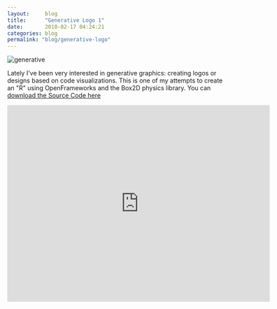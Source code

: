 ```yaml
---
layout:     blog
title:      "Generative Logo 1"
date:       2010-02-17 04:24:21
categories: blog
permalink: "blog/generative-logo"
---
```


<img alt="generative" src="{% asset_path blog/generative.jpg %}" />

Lately I've been very interested in generative graphics: creating logos or designs based on code visualizations. This is one of my attempts to create an "R" using OpenFrameworks and the Box2D physics library. You can <a  target="_blank" href="http://github.com/Ronze/Generative-Logo-1">download the Source Code here</a>

<iframe src="http://player.vimeo.com/video/9513121?title=0&amp;byline=0&amp;portrait=0&amp;color=ffd663" width="600" height="450" frameborder="0"> </iframe>